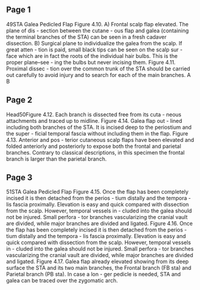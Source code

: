## Page 1

49STA Galea Pedicled Flap
Figure 4.10. A) Frontal scalp 
flap elevated. The plane of dis -
section between the cutane -
ous flap and galea (containing 
the terminal branches of the 
STA) can be seen in a fresh 
cadaver dissection. B) Surgical 
plane to individualize the galea 
from the scalp. If great atten -
tion is paid, small black tips 
can be seen on the scalp sur -
face which are in fact the roots 
of the individual hair bulbs. 
This is the proper plane–see -
ing the bulbs but never incising 
them.
Figure 4.11. Proximal dissec -
tion over the common trunk of 
the STA should be carried out 
carefully to avoid injury and 
to search for each of the main 
branches.
A
B

## Page 2

Head50Figure 4.12. Each branch is 
dissected free from its cuta -
neous attachments and traced 
up to midline.
Figure 4.14. Galea flap out -
lined including both branches 
of the STA. It is incised deep to 
the periostium and the super -
ficial temporal fascia without 
including them in the flap.
Figure 4.13. Anterior and pos -
terior cutaneous scalp flaps 
have been elevated and folded 
anteriorly and posteriorly to 
expose both the frontal and 
parietal branches. Contrary to 
classical descriptions, in this 
specimen the frontal branch is 
larger than the parietal branch.


## Page 3

51STA Galea Pedicled Flap
Figure 4.15. Once the flap has 
been completely incised it is 
then detached from the perios -
tium distally and the tempora -
lis fascia proximally. Elevation 
is easy and quick compared 
with dissection from the scalp. 
However, temporal vessels in -
cluded into the galea should 
not be injured. Small perfora -
tor branches vascularizing the 
cranial vault are divided, while 
major branches are divided 
and ligated.
Figure 4.16. Once the flap has 
been completely incised it is 
then detached from the perios -
tium distally and the tempora -
lis fascia proximally. Elevation 
is easy and quick compared 
with dissection from the scalp. 
However, temporal vessels in -
cluded into the galea should 
not be injured. Small perfora -
tor branches vascularizing the 
cranial vault are divided, while 
major branches are divided 
and ligated.
Figure 4.17. Galea flap already 
elevated showing from its 
deep surface the STA and its 
two main branches, the Frontal 
branch (FB sta) and Parietal 
branch (PB sta). In case a lon -
ger pedicle is needed, STA and 
galea can be traced over the 
zygomatic arch.

